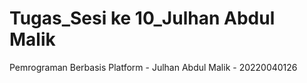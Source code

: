 # Tugas_Sesi ke 10_Julhan Abdul Malik
Pemrograman Berbasis Platform - Julhan Abdul Malik - 20220040126
